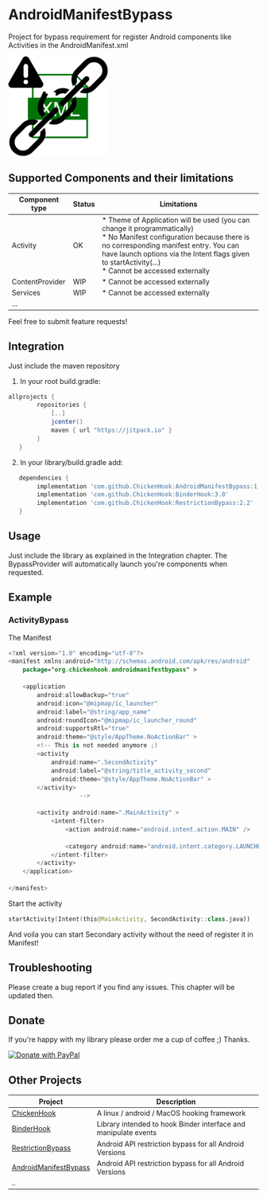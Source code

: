 # AndroidManifestBypass
Project for bypass requirement for register Android components like Activities in the AndroidManifest.xml

<img src="./logo/manifestbypass.png" alt="AndroidManifestBypass logo" height="200" width="200" />


## Supported Components and their limitations

|Component type| Status | Limitations |
|----|----|----|
| Activity | OK | * Theme of Application will be used (you can change it programmatically) <br> * No Manifest configuration because there is no corresponding manifest entry. You can have launch options via the Intent flags given to startActivity(...) <br>  * Cannot be accessed externally|
| ContentProvider | WIP | * Cannot be accessed externally|
| Services | WIP |  * Cannot be accessed externally|
| ... | |

Feel free to submit feature requests!

## Integration
Just include the maven repository

1) In your root build.gradle:
```groovy
allprojects {
        repositories {
            [..]
            jcenter()
            maven { url "https://jitpack.io" }
        }
   }
```
2) In your library/build.gradle add:
```groovy
   dependencies {
        implementation 'com.github.ChickenHook:AndroidManifestBypass:1.0'
        implementation 'com.github.ChickenHook:BinderHook:3.0'
        implementation 'com.github.ChickenHook:RestrictionBypass:2.2'
   }
```

## Usage

Just include the library as explained in the Integration chapter.
The BypassProvider will automatically launch you're components when requested.


## Example

### ActivityBypass

The Manifest

```kt
<?xml version="1.0" encoding="utf-8"?>
<manifest xmlns:android="http://schemas.android.com/apk/res/android"
    package="org.chickenhook.androidmanifestbypass" >

    <application
        android:allowBackup="true"
        android:icon="@mipmap/ic_launcher"
        android:label="@string/app_name"
        android:roundIcon="@mipmap/ic_launcher_round"
        android:supportsRtl="true"
        android:theme="@style/AppTheme.NoActionBar" >
        <!-- This is not needed anymore ;)
        <activity
            android:name=".SecondActivity"
            android:label="@string/title_activity_second"
            android:theme="@style/AppTheme.NoActionBar" >
        </activity>
                    -->

        <activity android:name=".MainActivity" >
            <intent-filter>
                <action android:name="android.intent.action.MAIN" />

                <category android:name="android.intent.category.LAUNCHER" />
            </intent-filter>
        </activity>
    </application>

</manifest>
```

Start the activity

```kt
startActivity(Intent(this@MainActivity, SecondActivity::class.java))
```

And voila you can start Secondary activity without the need of register it in Manifest!

## Troubleshooting

Please create a bug report if you find any issues. This chapter will be updated then.


## Donate

If you're happy with my library please order me a cup of coffee ;) Thanks.

[![Donate with PayPal](https://raw.githubusercontent.com/stefan-niedermann/paypal-donate-button/master/paypal-donate-button.png)](https://www.paypal.com/cgi-bin/webscr?cmd=_s-xclick&hosted_button_id=8UH5MBVYM3J36)

## Other Projects

| Project | Description |
|---------|-------------|
| [ChickenHook](https://github.com/ChickenHook/ChickenHook) | A linux / android / MacOS hooking framework  |
| [BinderHook](https://github.com/ChickenHook/BinderHook) | Library intended to hook Binder interface and manipulate events |
| [RestrictionBypass](https://github.com/ChickenHook/RestrictionBypass) |  Android API restriction bypass for all Android Versions |
| [AndroidManifestBypass](https://github.com/ChickenHook/AndroidManifestBypass) |  Android API restriction bypass for all Android Versions |
| .. | |
